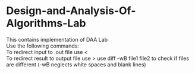 # Design-and-Analysis-Of-Algorithms-Lab
This contains implementation of DAA Lab\
Use the following commands:\
To redirect input to .out file use <\
To redirect result to output file use >
use diff -wB file1 file2 to check if files are different  (-wB neglects white spaces and blank lines)

